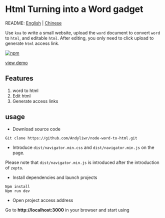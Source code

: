 # Html Turning into a Word gadget

README: [English](README_en.md) | [Chinese](README_zh.md)

Use `koa` to write a small website, upload the `word` document to convert `word` to `html`, and editable `html`. After editing, you only need to click upload to generate `html` access link.

[![npm](https://img.shields.io/npm/dw/localeval.svg)](https://github.com/Andyliwr/h5-navigator)

[view demo]()

## Features

1. word to html
2. Edit html
3. Generate access links

## usage

- Download source code

```
Git clone https://github.com/Andyliwr/node-word-to-html.git
```

- Introduce `dist/navigator.min.css` and `dist/navigator.min.js` on the page.

Please note that `dist/navigator.min.js` is introduced after the introduction of `zepto`.

- Install dependencies and launch projects

```
Npm install
Npm run dev
```

- Open project access address

Go to **http://localhost:3000** in your browser and start using
